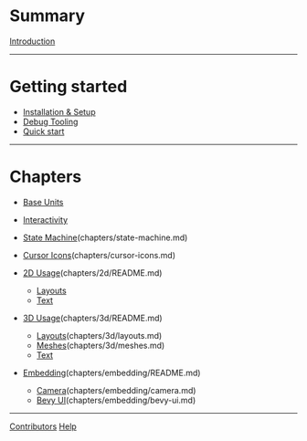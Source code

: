 # Summary

[Introduction](overview.md)

---

# Getting started

- [Installation & Setup](getting-started/installation.md)
- [Debug Tooling](getting-started/debug.md)
- [Quick start](getting-started/quick-start.md)

---

# Chapters

- [Base Units](chapters/base-units.md)
- [Interactivity](chapters/interactivity.md)
- [State Machine]()(chapters/state-machine.md)
- [Cursor Icons]()(chapters/cursor-icons.md)

- [2D Usage]()(chapters/2d/README.md)
    - [Layouts](chapters/2d/layouts.md)
    - [Text](chapters/2d/text.md)

- [3D Usage]()(chapters/3d/README.md)
    - [Layouts]()(chapters/3d/layouts.md)
    - [Meshes]()(chapters/3d/meshes.md)
    - [Text](chapters/3d/text.md)

- [Embedding]()(chapters/embedding/README.md)
    - [Camera]()(chapters/embedding/camera.md)
    - [Bevy UI]()(chapters/embedding/bevy-ui.md)


---

[Contributors](contributors.md)
[Help](help.md)
